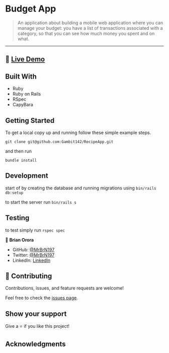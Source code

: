 # Budget App

> An application about building a mobile web application where you can manage your budget: you have a list of transactions associated with a category, so that you can see how much money you spent and on what.
---

## 🔗 [Live Demo](https://thawing-plains-76650.herokuapp.com/)


## Built With

- Ruby
- Ruby on Rails
- RSpec
- CapyBara

## Getting Started

To get a local copy up and running follow these simple example steps.

```
git clone git@github.com:Gambit142/RecipeApp.git
```

and then run

```
bundle install
```

## Development

start of by creating the database and running migrations using
`bin/rails db:setup`

to start the server run `bin/rails s`

## Testing
to test simply run `rspec spec`


👤 **Brian Orora**

- GitHub: [@MrBrN197](https://github.com/MrBrN197)
- Twitter: [@MrBrN197](https://twitter.com/MrBrN197)
- LinkedIn: [LinkedIn](https://www.linkedin.com/in/orora-brian/)

## 🤝 Contributing

Contributions, issues, and feature requests are welcome!

Feel free to check the [issues page](../../issues/).

## Show your support

Give a ⭐️ if you like this project!

## Acknowledgments
